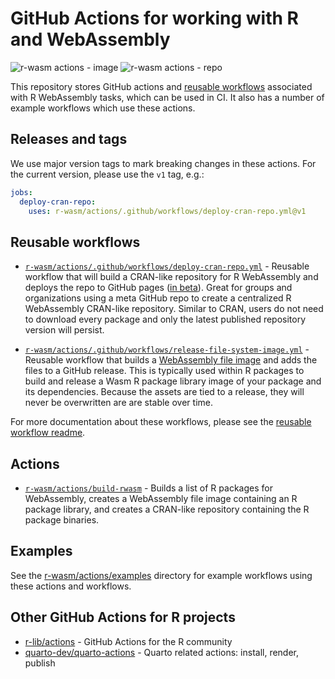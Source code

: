 # GitHub Actions for working with R and WebAssembly

![r-wasm actions - image](https://github.com/r-wasm/actions/actions/workflows/_testing-image.yml/badge.svg)
![r-wasm actions - repo](https://github.com/r-wasm/actions/actions/workflows/_testing-repo.yml/badge.svg)

This repository stores GitHub actions and [reusable workflows](https://docs.github.com/en/actions/using-workflows/reusing-workflows) associated with R WebAssembly tasks, which can be used in CI. It also has a number of example workflows which use these actions.

## Releases and tags

We use major version tags to mark breaking changes in these actions. For the current version, please use the `v1` tag, e.g.:

```yaml
jobs:
  deploy-cran-repo:
    uses: r-wasm/actions/.github/workflows/deploy-cran-repo.yml@v1
```

## Reusable workflows

* [`r-wasm/actions/.github/workflows/deploy-cran-repo.yml`](https://github.com/r-wasm/actions/tree/main/.github/workflows#deploy-cran-repo.yml) - Reusable workflow that will build a CRAN-like repository for R WebAssembly and deploys the repo to GitHub pages ([in beta](https://github.com/actions/upload-pages-artifact)). Great for groups and organizations using a meta GitHub repo to create a centralized R WebAssembly CRAN-like repository. Similar to CRAN, users do not need to download every package and only the latest published repository version will persist.

* [`r-wasm/actions/.github/workflows/release-file-system-image.yml`](https://github.com/r-wasm/actions/tree/main/.github/workflows#release-file-system-image.yml) - Reusable workflow that builds a [WebAssembly file image](https://docs.r-wasm.org/webr/latest/mounting.html) and adds the files to a GitHub release. This is typically used within R packages to build and release a Wasm R package library image of your package and its dependencies. Because the assets are tied to a release, they will never be overwritten are are stable over time.

For more documentation about these workflows, please see the [reusable workflow readme](https://github.com/r-wasm/actions/tree/main/.github/workflows).


## Actions

* [`r-wasm/actions/build-rwasm`](https://github.com/r-wasm/actions/tree/main/build-rwasm) - Builds a list of R packages for WebAssembly, creates a WebAssembly file image containing an R package library, and creates a CRAN-like repository containing the R package binaries.

## Examples

See the [r-wasm/actions/examples](https://github.com/r-wasm/actions/tree/main/examples) directory for example workflows using these actions and workflows.

## Other GitHub Actions for R projects

* [r-lib/actions](https://github.com/r-lib/actions) - GitHub Actions for the R community
* [quarto-dev/quarto-actions](https://github.com/quarto-dev/quarto-actions) - Quarto related actions: install, render, publish
